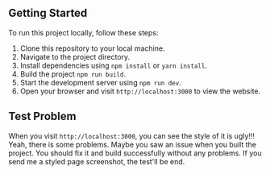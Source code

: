 ## Getting Started

To run this project locally, follow these steps:

1. Clone this repository to your local machine.
2. Navigate to the project directory.
3. Install dependencies using `npm install` or `yarn install`.
4. Build the project `npm run build`.
5. Start the development server using `npm run dev`.
5. Open your browser and visit `http://localhost:3000` to view the website.

## Test Problem
When you visit `http://localhost:3000`, you can see the style of it is ugly!!!
Yeah, there is some problems. Maybe you saw an issue when you built the project.
You should fix it and build successfully without any problems.
If you send me a styled page screenshot, the test'll be end.
